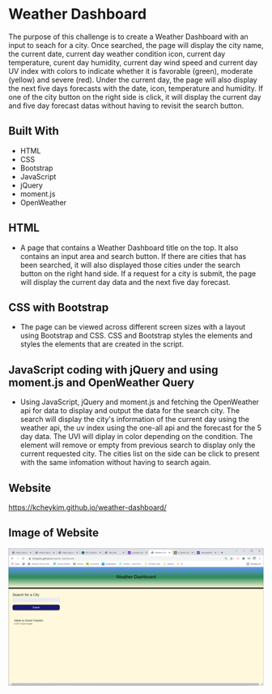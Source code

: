 # Weather Dashboard
The purpose of this challenge is to create a Weather Dashboard with an input to seach for a city. Once searched, the page will display the city name, the current date, current day weather condition icon, current day temperature, curent day humidity, current day wind speed and current day UV index with colors to indicate whether it is favorable (green), moderate (yellow) and severe (red). Under the current day, the page will also display the next five days forecasts with the date, icon, temperature and humidity. If one of the city button on the right side is click, it will display the current day and five day forecast datas without having to revisit the search button.

## Built With
* HTML
* CSS
* Bootstrap
* JavaScript
* jQuery
* moment.js
* OpenWeather

## HTML
* A page that contains a Weather Dashboard title on the top. It also contains an input area and search button. If there are cities that has been searched, it will also displayed those cities under the search button on the right hand side. If a request for a city is submit, the page will display the current day data and the next five day forecast. 

## CSS with Bootstrap
* The page can be viewed across different screen sizes with a layout using Bootstrap and CSS. CSS and Bootstrap styles the elements and styles the elements that are created in the script.

## JavaScript coding with jQuery and using moment.js and OpenWeather Query
* Using JavaScript, jQuery and moment.js and fetching the OpenWeather api for data to display and output the data for the search city. The search will display the city's information of the current day using the weather api, the uv index using the one-all api and the forecast for the 5 day data. The UVI will diplay in color depending on the condition. The element will remove or empty from previous search to display only the current requested city. The cities list on the side can be click to present with the same infomation without having to search again. 


## Website
https://kcheykim.github.io/weather-dashboard/

## Image of Website
![weather-dashboard](./assets/images/weather-dashboard.png?raw=true)

